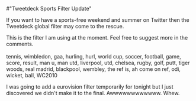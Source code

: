 #"Tweetdeck Sports Filter Update"


 If you want to have a sports-free weekend and summer on Twitter then the Tweetdeck global filter may come to the rescue.<p /><div>This is the filter I am using at the moment. Feel free to suggest more in the comments.<div> <br />tennis, wimbledon, gaa, hurling, hurl, world cup, soccer, football, game, score, result, man u, man utd, liverpool, utd, chelsea, rugby, golf, putt, tiger woods, real madrid, blackpool, wembley, the ref is, ah come on ref, odi, wicket, ball, WC2010 </div></div><p /><div>I was going to add a eurovision filter temporarily for tonight but I just discovered we didn&#39;t make it to the final. Awwwwwwwwwwww. Whew.</div>
 